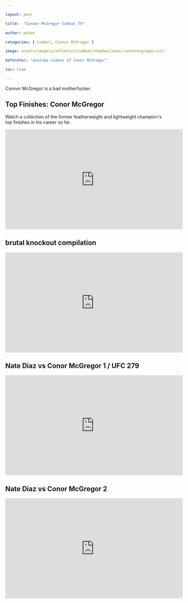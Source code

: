 ```yaml
---

layout: post

title:  "Connor McGregor Combat TV"

author: mateo

categories: [ Combat, Connor McGregor ]

image: assets/imagery/athletics/combat/shadowclones/connormcgregor/sitting.jpg

beforetoc: "youtube videos of Conor McGregor"

toc: true

---
```


Connor McGregor is a bad motherfucker.

## Top Finishes: Conor McGregor 

Watch a collection of the former featherweight and lightweight champion's top finishes in his career so far.

<iframe width="560" height="315" src="https://www.youtube.com/embed/3mPPMCa8Nxw?si=0h3YOCIlSlEhXsnw" title="YouTube video player" frameborder="0" allow="accelerometer; autoplay; clipboard-write; encrypted-media; gyroscope; picture-in-picture; web-share" referrerpolicy="strict-origin-when-cross-origin" allowfullscreen></iframe>

## brutal knockout compilation

<iframe width="560" height="315" src="https://www.youtube.com/embed/54D8qQJJa7s?si=gBbPyvKGVUKsggis" title="YouTube video player" frameborder="0" allow="accelerometer; autoplay; clipboard-write; encrypted-media; gyroscope; picture-in-picture; web-share" referrerpolicy="strict-origin-when-cross-origin" allowfullscreen></iframe>

## Nate Diaz vs Conor McGregor 1 / UFC 279 

<iframe width="560" height="315" src="https://www.youtube.com/embed/LPpqcvIlrhQ?si=tQy7y8O8BgN3cq0r" title="YouTube video player" frameborder="0" allow="accelerometer; autoplay; clipboard-write; encrypted-media; gyroscope; picture-in-picture; web-share" referrerpolicy="strict-origin-when-cross-origin" allowfullscreen></iframe>

## Nate Diaz vs Conor McGregor 2

<iframe width="560" height="315" src="https://www.youtube.com/embed/IjOzp2VyN0Y?si=thKwUslaGN3_7OZA" title="YouTube video player" frameborder="0" allow="accelerometer; autoplay; clipboard-write; encrypted-media; gyroscope; picture-in-picture; web-share" referrerpolicy="strict-origin-when-cross-origin" allowfullscreen></iframe>


